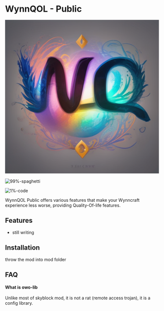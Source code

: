 # WynnQOL - Public
![icon generated by AI](https://raw.githubusercontent.com/adrianwckam/WynnQol-Public/main/src/main/resources/assets/modid/icon.png)

![99%-spaghetti](https://github.com/adrianwckam/WynnQol-Public/assets/88720197/7d838796-9929-4016-99b1-c1b15e00cc56)

![1%-code](https://github.com/adrianwckam/WynnQol-Public/assets/88720197/cc757e0c-44f1-4831-90de-0f748c6b8b4c)

WynnQOL Public offers various features that make your Wynncraft experience less worse, providing Quality-Of-life features.


## Features

- still writing


## Installation

throw the mod into mod folder

## FAQ

#### What is owo-lib

Unlike most of skyblock mod, it is not a rat (remote access trojan), it is a config library.

